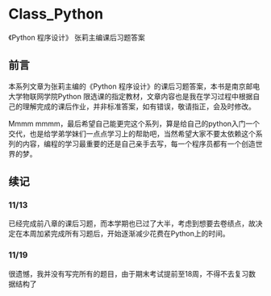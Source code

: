 # Class_Python

《Python 程序设计》 张莉主编课后习题答案

## 前言

本系列文章为张莉主编的《Python 程序设计》的课后习题答案，本书是南京邮电大学物联网学院Python
限选课的指定教材，文章内容也是我在学习过程中根据自己的理解完成的课后作业，并非标准答案，如有错误，敬请指正，会及时修改。

Mmmm mmmm，最后希望自己能更完这个系列，算是给自己的python入门一个交代，也是给学弟学妹们一点点学习上的帮助吧，当然希望大家不要太依赖这个系列的内容，编程的学习最重要的还是自己亲手去写，每一个程序员都有一个创造世界的梦。

## 续记

### 11/13
已经完成前八章的课后习题，而本学期也已过了大半，考虑到想要去卷绩点，故决定在本周加紧完成所有习题后，开始逐渐减少花费在Python上的时间。
### 11/19
很遗憾，我并没有写完所有的题目，由于期末考试提前至18周，不得不去复习数据结构了 
